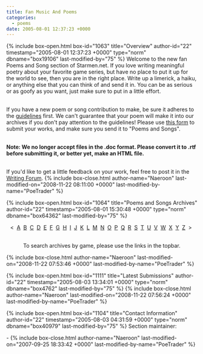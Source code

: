```yaml
---
title: Fan Music And Poems
categories:
  - poems
date: 2005-08-01 12:37:23 +0000
---
```

{% include box-open.html box-id="1063" title="Overview" author-id="22" timestamp="2005-08-01 12:37:23 +0000" type="norm" dbname="box19106" last-modified-by="75" %}
Welcome to the new fan Poems and Song section of Starmen.net. If you love writing meaningful poetry about your favorite game series, but have no place to put it up for the world to see, then you are in the right place. Write up a limerick, a haiku, or anything else that you can think of and send it in. You can be as serious or as goofy as you want, just make sure to put in a little effort.<br /><br />

If you have a new poem or song contribution to make, be sure it adheres to the <a href="/poems/guidelines.php">guidelines</a> first. We can't guarantee that your poem will make it into our archives if you don't pay attention to the guidelines! Please use <a href="/submit/">this form</a> to submit your works, and make sure you send it to "Poems and Songs".<br /><br />

<b>Note: We no longer accept files in the .doc format. Please convert it to .rtf before submitting it, or better yet, make an HTML file.</b><br /><br />

If you'd like to get a little feedback on your work, feel free to post it in the <a href="http://forum.starmen.net/forum/Fan/Writing">Writing Forum</a>.
{% include box-close.html author-name="Naeroon" last-modified-on="2008-11-22 08:11:00 +0000" last-modified-by-name="PoeTrader" %}

{% include box-open.html box-id="1064" title="Poems and Songs Archives" author-id="22" timestamp="2005-08-01 15:30:48 +0000" type="norm" dbname="box64362" last-modified-by="75" %}
<center>&lt;&nbsp;
<a href="/poems/archives/index.php?ret=nothing&box47499FirstLetter=A">A</a>&nbsp;
<a href="/poems/archives/index.php?ret=nothing&box47499FirstLetterr=B">B</a>&nbsp;
<a href="/poems/archives/index.php?ret=nothing&box47499FirstLetter=C">C</a>&nbsp;
<a href="/poems/archives/index.php?ret=nothing&box47499FirstLetter=D">D</a>&nbsp;
<a href="/poems/archives/index.php?ret=nothing&box47499FirstLetter=E">E</a>&nbsp;
<a href="/poems/archives/index.php?ret=nothing&box47499FirstLetter=F">F</a>&nbsp;
<a href="/poems/archives/index.php?ret=nothing&box47499FirstLetter=G">G</a>&nbsp;
<a href="/poems/archives/index.php?ret=nothing&box47499FirstLetter=H">H</a>&nbsp;
<a href="/poems/archives/index.php?ret=nothing&box47499FirstLetter=I">I</a>&nbsp;
<a href="/poems/archives/index.php?ret=nothing&box47499FirstLetter=J">J</a>&nbsp;
<a href="/poems/archives/index.php?ret=nothing&box47499FirstLetter=K">K</a>&nbsp;
<a href="/poems/archives/index.php?ret=nothing&box47499FirstLetter=L">L</a>&nbsp;
<a href="/poems/archives/index.php?ret=nothing&box47499FirstLetter=M">M</a>&nbsp;
<a href="/poems/archives/index.php?ret=nothing&box47499FirstLetter=N">N</a>&nbsp;
<a href="/poems/archives/index.php?ret=nothing&box47499FirstLetter=O">O</a>&nbsp;
<a href="/poems/archives/index.php?ret=nothing&box47499FirstLetter=P">P</a>&nbsp;
<a href="/poems/archives/index.php?ret=nothing&box47499FirstLetter=Q">Q</a>&nbsp;
<a href="/poems/archives/index.php?ret=nothing&box47499FirstLetter=R">R</a>&nbsp;
<a href="/poems/archives/index.php?ret=nothing&box47499FirstLetter=S">S</a>&nbsp;
<a href="/poems/archives/index.php?ret=nothing&box47499FirstLetter=T">T</a>&nbsp;
<a href="/poems/archives/index.php?ret=nothing&box47499FirstLetter=U">U</a>&nbsp;
<a href="/poems/archives/index.php?ret=nothing&box47499FirstLetter=V">V</a>&nbsp;
<a href="/poems/archives/index.php?ret=nothing&box47499FirstLetter=W">W</a>&nbsp;
<a href="/poems/archives/index.php?ret=nothing&box47499FirstLetter=X">X</a>&nbsp;
<a href="/poems/archives/index.php?ret=nothing&box47499FirstLetter=Y">Y</a>&nbsp;
<a href="/poems/archives/index.php?ret=nothing&box47499FirstLetter=Z">Z</a>&nbsp;
&gt;&nbsp;<br /><br />

To search archives by game, please use the links in the topbar.</center>
{% include box-close.html author-name="Naeroon" last-modified-on="2008-11-22 07:53:46 +0000" last-modified-by-name="PoeTrader" %}

{% include box-open.html box-id="1111" title="Latest Submissions" author-id="22" timestamp="2005-08-03 13:34:01 +0000" type="norm" dbname="box4762" last-modified-by="75" %}
<navigator section="date" display="no" group="Poems and Songs" quantity="6" /><displaytor mode="list" />
{% include box-close.html author-name="Naeroon" last-modified-on="2008-11-22 07:56:24 +0000" last-modified-by-name="PoeTrader" %}

{% include box-open.html box-id="1104" title="Contact Information" author-id="22" timestamp="2005-08-03 04:31:59 +0000" type="norm" dbname="box40979" last-modified-by="75" %}
<table1 />
Section maintainer:

<table2 />
-

<table3 />
{% include box-close.html author-name="Naeroon" last-modified-on="2007-09-25 18:33:42 +0000" last-modified-by-name="PoeTrader" %}
